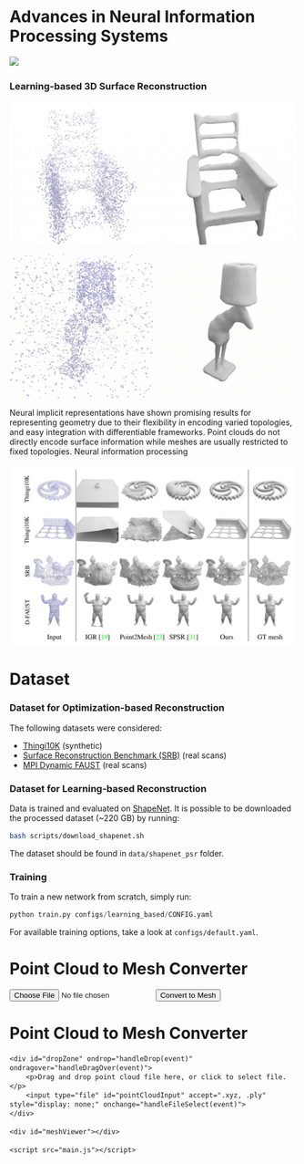 # Advances in Neural Information Processing Systems


![](./media/teaser_wheel.gif)

### Learning-based 3D Surface Reconstruction
![](./media/results_large_noise.gif)


![](./media/results_outliers.gif)

Neural implicit representations have shown promising results for representing geometry due to their flexibility in encoding varied topologies, and easy integration with differentiable frameworks. Point clouds do not directly encode surface information while meshes are usually restricted to fixed topologies. Neural information processing

![](./media/input-pointcloud.png)


# Dataset

### Dataset for Optimization-based Reconstruction
The following datasets were considered: 
- [Thingi10K](https://arxiv.org/abs/1605.04797) (synthetic)
- [Surface Reconstruction Benchmark (SRB)](https://github.com/fwilliams/deep-geometric-prior) (real scans)
- [MPI Dynamic FAUST](https://dfaust.is.tue.mpg.de/) (real scans)


### Dataset for Learning-based Reconstruction  
Data is trained and evaluated on [ShapeNet](https://shapenet.org/).
It is possible to be downloaded the processed dataset (~220 GB) by running:
```bash
bash scripts/download_shapenet.sh
``` 
The dataset should be found in `data/shapenet_psr` folder.


### Training

To train a new network from scratch, simply run:
```python
python train.py configs/learning_based/CONFIG.yaml
```
For available training options, take a look at `configs/default.yaml`.


<body>
  <h1>Point Cloud to Mesh Converter</h1>
  <form id="uploadForm">
    <input type="file" accept=".xyz, .ply" id="pointCloudFile" required>
    <button type="submit">Convert to Mesh</button>
  </form>
  <div id="result"></div>

  <script src="main.js"></script>
</body>

  <body>
    <h1>Point Cloud to Mesh Converter</h1>
    
    <div id="dropZone" ondrop="handleDrop(event)" ondragover="handleDragOver(event)">
        <p>Drag and drop point cloud file here, or click to select file.</p>
        <input type="file" id="pointCloudInput" accept=".xyz, .ply" style="display: none;" onchange="handleFileSelect(event)">
    </div>
    
    <div id="meshViewer"></div>

    <script src="main.js"></script>
</body>
